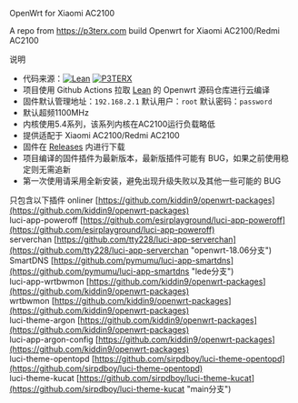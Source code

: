 OpenWrt for Xiaomi AC2100

A repo from https://p3terx.com build Openwrt for Xiaomi AC2100/Redmi AC2100

说明
- 代码来源：[![Lean](https://img.shields.io/badge/Lede-Lean-ff69b4.svg?style=flat&logo=appveyor)](https://github.com/coolsnowwolf/lede) [![P3TERX](https://img.shields.io/badge/OpenWrt-P3TERX-blueviolet.svg?style=flat&logo=appveyor)](https://github.com/P3TERX/Actions-OpenWrt)
- 项目使用 Github Actions 拉取 [Lean](https://github.com/coolsnowwolf/lede) 的 Openwrt 源码仓库进行云编译
- 固件默认管理地址：`192.168.2.1` 默认用户：`root` 默认密码：`password`
- 默认超频1100MHz
- 内核使用5.4系列，该系列内核在AC2100运行负载略低
- 提供适配于 Xiaomi AC2100/Redmi AC2100
- 固件在 [Releases](https://github.com/hwliu11/R2100/releases) 内进行下载
- 项目编译的固件插件为最新版本，最新版插件可能有 BUG，如果之前使用稳定则无需追新
- 第一次使用请采用全新安装，避免出现升级失败以及其他一些可能的 BUG

只包含以下插件 
onliner	[https://github.com/kiddin9/openwrt-packages](https://github.com/kiddin9/openwrt-packages)  
luci-app-poweroff	[https://github.com/esirplayground/luci-app-poweroff](https://github.com/esirplayground/luci-app-poweroff)  
serverchan	[https://github.com/tty228/luci-app-serverchan](https://github.com/tty228/luci-app-serverchan "openwrt-18.06分支")  
SmartDNS	[https://github.com/pymumu/luci-app-smartdns](https://github.com/pymumu/luci-app-smartdns "lede分支")  
luci-app-wrtbwmon	[https://github.com/kiddin9/openwrt-packages](https://github.com/kiddin9/openwrt-packages)  
wrtbwmon	[https://github.com/kiddin9/openwrt-packages](https://github.com/kiddin9/openwrt-packages)  
luci-theme-argon	[https://github.com/kiddin9/openwrt-packages](https://github.com/kiddin9/openwrt-packages)  
luci-app-argon-config	[https://github.com/kiddin9/openwrt-packages](https://github.com/kiddin9/openwrt-packages)  
luci-theme-opentopd	[https://github.com/sirpdboy/luci-theme-opentopd](https://github.com/sirpdboy/luci-theme-opentopd)  
luci-theme-kucat	[https://github.com/sirpdboy/luci-theme-kucat](https://github.com/sirpdboy/luci-theme-kucat "main分支")  


